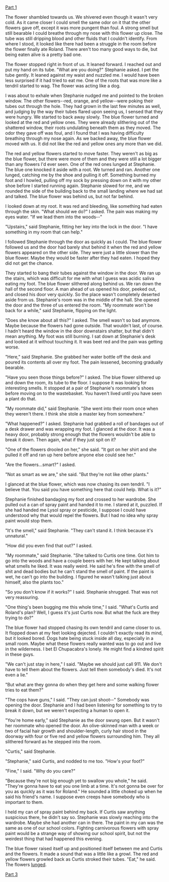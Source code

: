 [Part 1](https://www.reddit.com/r/nosleep/comments/ulc4ga/college_dorms_suck_but_not_for_the_reasons_youre/)

The flower shambled towards us. We shivered even though it wasn't very cold. As it came closer I could smell the same odor on it that the other flowers gave off, except it was more pungent than foul. A strong smell but still bearable I could breathe through my nose with this flower up close. The tube was still dripping blood and other fluids that I couldn't identify. From where I stood, it looked like there had been a struggle in the room before the flower finally ate Roland. There aren't too many good ways to die, but being eaten alive is a pretty bad one.

The flower stopped right in front of us. It leaned forward. I reached out and put my hand on its tube. "What are you doing?" Stephanie asked. I pet the tube gently. It leaned against my waist and nuzzled me. I would have been less surprised if it had tried to eat me. One of the roots that was more like a tendril started to wag. The flower was acting like a dog.

I was about to exhale when Stephanie nudged me and pointed to the broken window. The other flowers--red, orange, and yellow--were poking their tubes out through the hole. They had grown in the last few minutes as well, and judging by the way their tubes flared upon seeing us, I sensed that they were hungry. We started to back away slowly. The blue flower turned and looked at the red and yellow ones. They were already slithering out of the shattered window, their roots undulating beneath them as they moved. The odor they gave off was foul, and I found that I was having difficulty breathing through my nose again. As we backed away, the blue flower moved with us. It did not like the red and yellow ones any more than we did.

The red and yellow flowers started to move faster. They weren't as big as the blue flower, but there were more of them and they were still a lot bigger than any flowers I'd ever seen. One of the red ones lunged at Stephanie. The blue one knocked it aside with a root. We turned and ran. Another one lunged, catching me by the shoe and pulling it off.  Something burned my foot and I howled, pulling off my sock by pressing down on it with my other shoe before I started running again. Stephanie slowed for me, and we rounded the side of the building back to the small landing where we had sat and talked. The blue flower was behind us, but not far behind.

I looked down at my root. It was red and bleeding, like something had eaten through the skin. "What should we do?" I asked. The pain was making my eyes water. "If we lead them into the woods--"

"Upstairs," said Stephanie, fitting her key into the lock in the door. "I have something in my room that can help."

I followed Stephanie through the door as quickly as I could. The blue flower followed us and the door had barely shut behind it when the red and yellow flowers appeared on the other side. They were just a little slower than the blue flower. Maybe they would be faster after they had eaten. I hoped they did not get the chance.

They started to bang their tubes against the window in the door. We ran up the stairs, which was difficult for me with what I guess was acidic saliva eating my foot. The blue flower slithered along behind us. We ran down the hall of the second floor. A man ahead of us opened his door, peeked out, and closed his door very quickly. So the place wasn't completely deserted aside from us. Stephanie's room was in the middle of the hall. She opened the door and the three of us entered the room. "My roommate won't be back for a while," said Stephanie, flipping on the light.

"Does she know about all this?" I asked. The smell wasn't so bad anymore. Maybe because the flowers had gone outside. That wouldn't last, of course. I hadn't heard the window in the door downstairs shatter, but that didn't mean anything. My foot was still burning. I sat down at Stephanie's desk and looked at it without touching it. It was beet red and the pain was getting worse.

"Here," said Stephanie. She grabbed her water bottle off the desk and poured its contents all over my foot. The pain lessened, becoming gradually bearable.

"Have you seen those things before?" I asked. The blue flower slithered up and down the room, its tube to the floor. I suppose it was looking for interesting smells. It stopped at a pair of Stephanie's roommate's shoes before moving on to the wastebasket. You haven't lived until you have seen a plant do that.

"My roommate did," said Stephanie. "She went into their room once when they weren't there. I think she stole a master key from somewhere."

"What happened?" I asked. Stephanie had grabbed a roll of bandages out of a desk drawer and was wrapping my foot. I glanced at the door. It was a heavy door, probably strong enough that the flowers wouldn't be able to break it down. Then again, what if they just spit on it?

"One of the flowers drooled on her," she said. "It got on her shirt and she pulled it off and ran up here before anyone else could see her."

"Are the flowers...smart?" I asked.

"Not as smart as we are," she said. "But they're not like other plants."

I glanced at the blue flower, which was now chasing its own tendril. "I believe that. You said you have something here that could help. What is it?"

Stephanie finished bandaging my foot and crossed to her wardrobe. She pulled out a can of spray paint and handed it to me. I stared at it, puzzled. If she had handed me Lysol spray or pesticide, I suppose I could have understood why that would repel the flowers. But I had no idea why spray paint would stop them.

"It's the smell," said Stephanie. "They can't stand it. I think because it's unnatural."

"How did you even find that out?" I asked.

"My roommate," said Stephanie. "She talked to Curtis one time. Got him to go into the woods and have a couple beers with her. He kept talking about what smells he liked. It was really weird. He said he's fine with the smell of shit and dead bodies but he can't stand the smell of paint. If the paint is wet, he can't go into the building. I figured he wasn't talking just about himself, also the plants too."

"So you don't know if it works?" I said. Stephanie shrugged. That was not very reassuring.

"One thing's been bugging me this whole time," I said. "What's Curtis and Roland's plan? Well, I guess it's just Curtis now. But what the fuck are they trying to do?"

The blue flower had stopped chasing its own tendril and came closer to us. It flopped down at my feet looking dejected. I couldn't exactly read its mind, but it looked bored. Dogs hate being stuck inside all day, especially in a small room. Maybe what these flowers really wanted was to go out and live in the wilderness. I bet El Chupacabra's lonely. He might find a kindred spirit in these guys.

"We can't just stay in here," I said. "Maybe we should just call 911. We don't have to tell them about the flowers. Just tell them somebody's died. It's not even a lie."

"But what are they gonna do when they get here and some walking flower tries to eat them?"

"The cops have guns," I said. "They can just shoot--" Somebody was opening the door. Stephanie and I had been listening for something to try to break it down, but we weren't expecting a human to open it.

"You're home early," said Stephanie as the door swung open. But it wasn't her roommate who opened the door. An olive-skinned man with a week or two of facial hair growth and shoulder-length, curly hair stood in the doorway with four or five red and yellow flowers surrounding him. They all slithered forward as he stepped into the room.

"Curtis," said Stephanie.

"Stephanie," said Curtis, and nodded to me too. "How's your foot?"

"Fine," I said. "Why do you care?"

"Because they're not big enough yet to swallow you whole," he said. "They're gonna have to eat you one limb at a time. It's not gonna be over for you as quickly as it was for Roland." He sounded a little choked up when he said his friend's name. I suppose even creeps have somebody who is important to them.

I held my can of spray paint behind my back. If Curtis saw anything suspicious there, he didn't say so. Stephanie was slowly reaching into the wardrobe. Maybe she had another can in there. The paint in my can was the same as one of our school colors. Fighting carnivorous flowers with spray paint would be a strange way of showing our school spirit, but not the weirdest thing that had happened this evening.

The blue flower raised itself up and positioned itself between me and Curtis and the flowers. It made a sound that was a little like a growl. The red and yellow flowers growled back as Curtis stroked their tubes. "Eat," he said. The flowers [lunged](https://www.reddit.com/user/_Cu_Chulainn17).

[Part 3](https://www.reddit.com/r/nosleep/comments/uvmu8d/college_dorms_suck_but_not_for_the_reasons_youre/)
